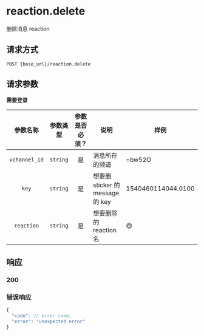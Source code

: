 # reaction.delete

删除消息 reaction

## 请求方式

```
POST {base_url}/reaction.delete
```

## 请求参数

**需要登录**

| 参数名称 | 参数类型 | 参数是否必须？ | 说明 | 样例 |
|:--------:|:--------:|:--------------:|------|------|
| `vchannel_id` | `string` | 是 | 消息所在的频道 | =bw52O |
| `key` | `string` | 是 | 想要删 sticker 的 message 的 key | 1540460114044.0100 |
| `reaction` | `string` | 是 | 想要删除的 reaction 名 | :smile: |

## 响应

### 200
### 错误响应

```javascript
{
  "code": // error code,
  "error": "unexpected error"
}
```

<!-- generated by gen_doc.js -->

